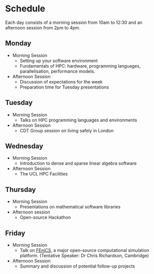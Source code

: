 # Schedule

Each day consists of a morning session from 10am to 12:30 and an afternoon
session from 2pm to 4pm.

## Monday
- Morning Session
  - Setting up your software environment
  - Fundamentals of HPC: hardware, programming languages, parallelisation, performance models.
- Afternoon Session
  - Discussion of expectations for the week
  - Preparation time for Tuesday presentations

## Tuesday
- Morning Session
  - Talks on HPC programming languages and environments
- Afternoon Session
  - CDT Group session on living safely in London

## Wednesday
- Morning Session
  - Introduction to dense and sparse linear algebra software
- Afternoon Session
  - The UCL HPC Facilities

## Thursday
- Morning Session
  - Presentations on mathematical software libraries
- Afternoon session
  - Open-source Hackathon
  
## Friday
- Morning Session
  - Talk on [FEniCS](https://fenicsproject.org/), a major open-source computational simulation platform.
    (Tentative Speaker: Dr Chris Richardson, Cambridge)
- Afternoon Session
  - Summary and discussion of potential follow-up projects

  
  

